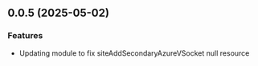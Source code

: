 ## 0.0.5 (2025-05-02)

### Features
- Updating module to fix siteAddSecondaryAzureVSocket null resource
